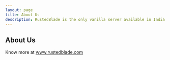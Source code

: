 ```yaml
---
layout: page
title: About Us
description: RustedBlade is the only vanilla server available in India.
---
```



## About Us

Know more at www.rustedblade.com
&nbsp;
&nbsp;

